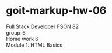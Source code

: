 # goit-markup-hw-06
Full Stack Developer FSON 82 <br>
group_6 <br>
Home work 6 <br>
Module 1: HTML Basics

